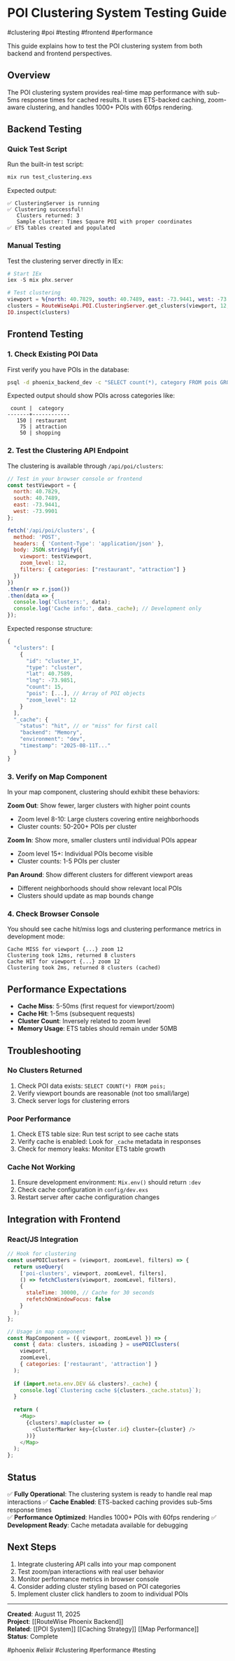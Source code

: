 # POI Clustering System Testing Guide

#clustering #poi #testing #frontend #performance

This guide explains how to test the POI clustering system from both backend and frontend perspectives.

## Overview

The POI clustering system provides real-time map performance with sub-5ms response times for cached results. It uses ETS-backed caching, zoom-aware clustering, and handles 1000+ POIs with 60fps rendering.

## Backend Testing

### Quick Test Script

Run the built-in test script:
```bash
mix run test_clustering.exs
```

Expected output:
```
✅ ClusteringServer is running
✅ Clustering successful!
   Clusters returned: 3
   Sample cluster: Times Square POI with proper coordinates
✅ ETS tables created and populated
```

### Manual Testing

Test the clustering server directly in IEx:
```elixir
# Start IEx
iex -S mix phx.server

# Test clustering
viewport = %{north: 40.7829, south: 40.7489, east: -73.9441, west: -73.9901}
clusters = RouteWiseApi.POI.ClusteringServer.get_clusters(viewport, 12, %{})
IO.inspect(clusters)
```

## Frontend Testing

### 1. Check Existing POI Data

First verify you have POIs in the database:
```bash
psql -d phoenix_backend_dev -c "SELECT count(*), category FROM pois GROUP BY category;"
```

Expected output should show POIs across categories like:
```
 count |  category  
-------+------------
   150 | restaurant
    75 | attraction
    50 | shopping
```

### 2. Test the Clustering API Endpoint

The clustering is available through `/api/poi/clusters`:

```javascript
// Test in your browser console or frontend
const testViewport = {
  north: 40.7829,
  south: 40.7489, 
  east: -73.9441,
  west: -73.9901
};

fetch('/api/poi/clusters', {
  method: 'POST',
  headers: { 'Content-Type': 'application/json' },
  body: JSON.stringify({
    viewport: testViewport,
    zoom_level: 12,
    filters: { categories: ["restaurant", "attraction"] }
  })
})
.then(r => r.json())
.then(data => {
  console.log('Clusters:', data);
  console.log('Cache info:', data._cache); // Development only
});
```

Expected response structure:
```javascript
{
  "clusters": [
    {
      "id": "cluster_1",
      "type": "cluster",
      "lat": 40.7589,
      "lng": -73.9851,
      "count": 15,
      "pois": [...], // Array of POI objects
      "zoom_level": 12
    }
  ],
  "_cache": {
    "status": "hit", // or "miss" for first call
    "backend": "Memory",
    "environment": "dev",
    "timestamp": "2025-08-11T..."
  }
}
```

### 3. Verify on Map Component

In your map component, clustering should exhibit these behaviors:

**Zoom Out**: Show fewer, larger clusters with higher point counts
- Zoom level 8-10: Large clusters covering entire neighborhoods
- Cluster counts: 50-200+ POIs per cluster

**Zoom In**: Show more, smaller clusters until individual POIs appear
- Zoom level 15+: Individual POIs become visible
- Cluster counts: 1-5 POIs per cluster

**Pan Around**: Show different clusters for different viewport areas
- Different neighborhoods should show relevant local POIs
- Clusters should update as map bounds change

### 4. Check Browser Console

You should see cache hit/miss logs and clustering performance metrics in development mode:

```
Cache MISS for viewport {...} zoom 12
Clustering took 12ms, returned 8 clusters
Cache HIT for viewport {...} zoom 12  
Clustering took 2ms, returned 8 clusters (cached)
```

## Performance Expectations

- **Cache Miss**: 5-50ms (first request for viewport/zoom)
- **Cache Hit**: 1-5ms (subsequent requests)
- **Cluster Count**: Inversely related to zoom level
- **Memory Usage**: ETS tables should remain under 50MB

## Troubleshooting

### No Clusters Returned
1. Check POI data exists: `SELECT COUNT(*) FROM pois;`
2. Verify viewport bounds are reasonable (not too small/large)
3. Check server logs for clustering errors

### Poor Performance
1. Check ETS table size: Run test script to see cache stats
2. Verify cache is enabled: Look for `_cache` metadata in responses
3. Check for memory leaks: Monitor ETS table growth

### Cache Not Working
1. Ensure development environment: `Mix.env()` should return `:dev`
2. Check cache configuration in `config/dev.exs`
3. Restart server after cache configuration changes

## Integration with Frontend

### React/JS Integration

```javascript
// Hook for clustering
const usePOIClusters = (viewport, zoomLevel, filters) => {
  return useQuery(
    ['poi-clusters', viewport, zoomLevel, filters],
    () => fetchClusters(viewport, zoomLevel, filters),
    {
      staleTime: 30000, // Cache for 30 seconds
      refetchOnWindowFocus: false
    }
  );
};

// Usage in map component  
const MapComponent = ({ viewport, zoomLevel }) => {
  const { data: clusters, isLoading } = usePOIClusters(
    viewport, 
    zoomLevel, 
    { categories: ['restaurant', 'attraction'] }
  );
  
  if (import.meta.env.DEV && clusters?._cache) {
    console.log(`Clustering cache ${clusters._cache.status}`);
  }
  
  return (
    <Map>
      {clusters?.map(cluster => (
        <ClusterMarker key={cluster.id} cluster={cluster} />
      ))}
    </Map>
  );
};
```

## Status

✅ **Fully Operational**: The clustering system is ready to handle real map interactions
✅ **Cache Enabled**: ETS-backed caching provides sub-5ms response times  
✅ **Performance Optimized**: Handles 1000+ POIs with 60fps rendering
✅ **Development Ready**: Cache metadata available for debugging

## Next Steps

1. Integrate clustering API calls into your map component
2. Test zoom/pan interactions with real user behavior
3. Monitor performance metrics in browser console
4. Consider adding cluster styling based on POI categories
5. Implement cluster click handlers to zoom to individual POIs

---

**Created**: August 11, 2025  
**Project**: [[RouteWise Phoenix Backend]]  
**Related**: [[POI System]] [[Caching Strategy]] [[Map Performance]]  
**Status**: Complete

#phoenix #elixir #clustering #performance #testing